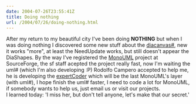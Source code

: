 ```yaml
---
date: 2004-07-26T23:55:41Z
title: Doing nothing
url: /2004/07/26/doing-nothing.html
---
```


<div style="clear:both;"></div>
<p>After my return to my beautiful city I've been doing <span style="font-weight: bold;">NOTHING</span> but when I was doing nothing I discovered some new stuff about the <a href="http://diacanvas.sourceforge.net/csharp.php">diacanvas#</a>, new it works "more", at least the NeedUpdate works, but still doesn't appear the DiaShapes. By the way I've registered the <a href="http://sourceforge.net/projects/monouml/">MonoUML</a> project at SourceForge, the sf staff acepted the project really fast, now I'm waiting the uml# (which I'm also developing :P) Rodolfo Campero accepted to help me, he is developing the <a href="http://sourceforge.net/projects/expertcoder/">expertCoder</a> which will be the last MonoUML's layer (with uml#), I hope finish the uml# faster, I need to code a lot for MonoUML, if somebody wants to help us, just email us or visit our projects.<br />
I learned today: 'I miss her, but don't tell anyone, let's make that our secret.'
<div style="clear:both; padding-bottom: 0.25em;"></div>
